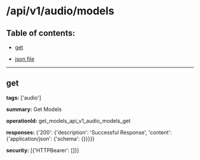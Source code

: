 # /api/v1/audio/models

## Table of contents:
- [get](#get)

- [json file](./_api_v1_audio_models.json)

---
<a name="get"></a>
## get

**tags:** ['audio']

**summary:** Get Models

**operationId:** get_models_api_v1_audio_models_get

**responses:** {'200': {'description': 'Successful Response', 'content': {'application/json': {'schema': {}}}}}

**security:** [{'HTTPBearer': []}]

